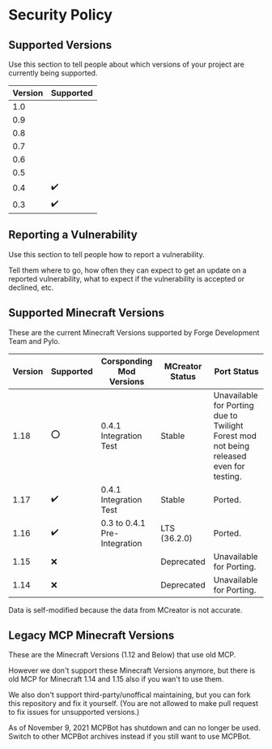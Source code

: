 # Security Policy

## Supported Versions

Use this section to tell people about which versions of your project are currently being supported.

| Version | Supported          |
| ------- | ------------------ |
| 1.0     |                    |
| 0.9     |                    |
| 0.8     |                    |
| 0.7     |                    |
| 0.6     |                    |
| 0.5     |                    |
| 0.4     | :heavy_check_mark: |
| 0.3     | :heavy_check_mark: |

## Reporting a Vulnerability

Use this section to tell people how to report a vulnerability.

Tell them where to go, how often they can expect to get an update on a reported vulnerability, what to expect if the vulnerability is accepted or declined, etc.

## Supported Minecraft Versions

These are the current Minecraft Versions supported by Forge Development Team and Pylo.

| Version | Supported          | Corsponding Mod Versions                            | MCreator Status | Port Status                                                        |
| ------- | ------------------ | --------------------------------------------------- | --------------- | ------------------------------------------------------------------ |
| 1.18    | :o:                | 0.4.1 Integration Test                              | Stable  | Unavailable for Porting due to Twilight Forest mod not being released even for testing. |
| 1.17    | :heavy_check_mark:                | 0.4.1 Integration Test                              | Stable          | Ported.                                                            |
| 1.16    | :heavy_check_mark: | 0.3 to 0.4.1 Pre-Integration                        | LTS (36.2.0)    | Ported.                                                            |
| 1.15    | :x:                |                                                     | Deprecated      | Unavailable for Porting.                                           |
| 1.14    | :x:                |                                                     | Deprecated      | Unavailable for Porting.                                           |

Data is self-modified because the data from MCreator is not accurate.

## Legacy MCP Minecraft Versions

These are the Minecraft Versions (1.12 and Below) that use old MCP.

However we don't support these Minecraft Versions anymore, but there is old MCP for Minecraft 1.14 and 1.15 also if you wan't to use them.

We also don't support third-party/unoffical maintaining, but you can fork this repository and fix it yourself. (You are not allowed to make pull request to fix issues for unsupported versions.)

As of November 9, 2021 MCPBot has shutdown and can no longer be used. Switch to other MCPBot archives instead if you still want to use MCPBot.
